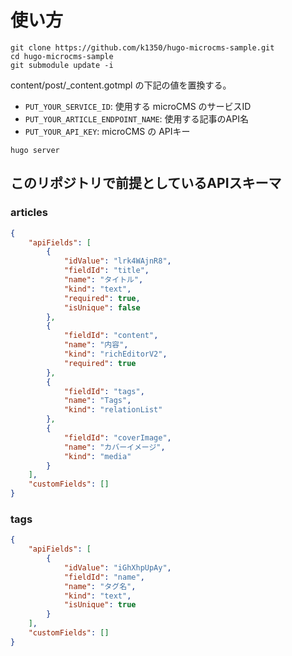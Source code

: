 # 使い方

```
git clone https://github.com/k1350/hugo-microcms-sample.git
cd hugo-microcms-sample
git submodule update -i
```

content/post/_content.gotmpl の下記の値を置換する。

- `PUT_YOUR_SERVICE_ID`: 使用する microCMS のサービスID
- `PUT_YOUR_ARTICLE_ENDPOINT_NAME`: 使用する記事のAPI名
- `PUT_YOUR_API_KEY`: microCMS の APIキー

```
hugo server
```

## このリポジトリで前提としているAPIスキーマ

### articles

```json
{
    "apiFields": [
        {
            "idValue": "lrk4WAjnR8",
            "fieldId": "title",
            "name": "タイトル",
            "kind": "text",
            "required": true,
            "isUnique": false
        },
        {
            "fieldId": "content",
            "name": "内容",
            "kind": "richEditorV2",
            "required": true
        },
        {
            "fieldId": "tags",
            "name": "Tags",
            "kind": "relationList"
        },
        {
            "fieldId": "coverImage",
            "name": "カバーイメージ",
            "kind": "media"
        }
    ],
    "customFields": []
}
```

### tags

```json
{
    "apiFields": [
        {
            "idValue": "iGhXhpUpAy",
            "fieldId": "name",
            "name": "タグ名",
            "kind": "text",
            "isUnique": true
        }
    ],
    "customFields": []
}
```

